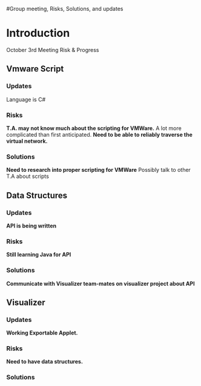 #Group meeting, Risks, Solutions, and updates

# Introduction #

October 3rd Meeting
Risk & Progress



## Vmware Script ##
### Updates ###
Language is C#

### Risks ###
**T.A. may not know much about the scripting for VMWare.** A lot more complicated than first anticipated.
**Need to be able to reliably traverse the virtual network.**

### Solutions ###
**Need to research into proper scripting for VMWare** Possibly talk to other T.A about scripts




## Data Structures ##
### Updates ###
**API is being written**

### Risks ###
**Still learning Java for API**

### Solutions ###

**Communicate with Visualizer team-mates on visualizer project about API**


## Visualizer ##


### Updates ###
**Working Exportable Applet.**


### Risks ###
**Need to have data structures.**


### Solutions ###
